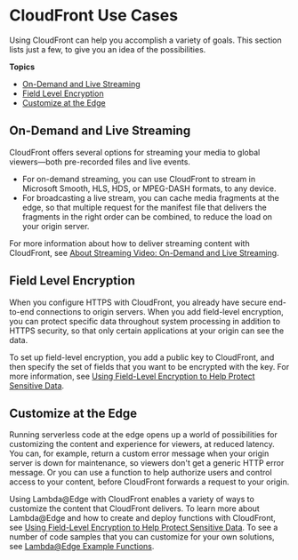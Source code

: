 # CloudFront Use Cases<a name="IntroductionUseCases"></a>

Using CloudFront can help you accomplish a variety of goals\. This section lists just a few, to give you an idea of the possibilities\.

**Topics**
+ [On\-Demand and Live Streaming](#IntroductionUseCasesStreaming)
+ [Field Level Encryption](#IntroductionUseCasesFieldLevelEncryption)
+ [Customize at the Edge](#IntroductionUseCasesProgrammableCDN)

## On\-Demand and Live Streaming<a name="IntroductionUseCasesStreaming"></a>

CloudFront offers several options for streaming your media to global viewers—both pre\-recorded files and live events\.
+ For on\-demand streaming, you can use CloudFront to stream in Microsoft Smooth, HLS, HDS, or MPEG\-DASH formats, to any device\.
+ For broadcasting a live stream, you can cache media fragments at the edge, so that multiple request for the manifest file that delivers the fragments in the right order can be combined, to reduce the load on your origin server\.

For more information about how to deliver streaming content with CloudFront, see [About Streaming Video: On\-Demand and Live Streaming](on-demand-streaming-video.md#StreamingVideo)\.

## Field Level Encryption<a name="IntroductionUseCasesFieldLevelEncryption"></a>

When you configure HTTPS with CloudFront, you already have secure end\-to\-end connections to origin servers\. When you add field\-level encryption, you can protect specific data throughout system processing in addition to HTTPS security, so that only certain applications at your origin can see the data\.

To set up field\-level encryption, you add a public key to CloudFront, and then specify the set of fields that you want to be encrypted with the key\. For more information, see [Using Field\-Level Encryption to Help Protect Sensitive Data](field-level-encryption.md)\.

## Customize at the Edge<a name="IntroductionUseCasesProgrammableCDN"></a>

Running serverless code at the edge opens up a world of possibilities for customizing the content and experience for viewers, at reduced latency\. You can, for example, return a custom error message when your origin server is down for maintenance, so viewers don't get a generic HTTP error message\. Or you can use a function to help authorize users and control access to your content, before CloudFront forwards a request to your origin\.

Using Lambda@Edge with CloudFront enables a variety of ways to customize the content that CloudFront delivers\. To learn more about Lambda@Edge and how to create and deploy functions with CloudFront, see [Using Field\-Level Encryption to Help Protect Sensitive Data](field-level-encryption.md)\. To see a number of code samples that you can customize for your own solutions, see [Lambda@Edge Example Functions](lambda-examples.md)\.
